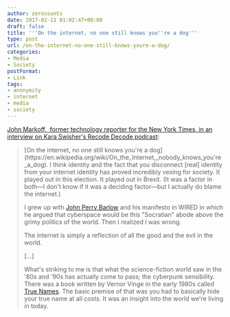 ```yaml
---
author: zerocounts
date: 2017-02-11 01:02:47+00:00
draft: false
title: '''On the internet, no one still knows you''re a dog'''
type: post
url: /on-the-internet-no-one-still-knows-youre-a-dog/
categories:
- Media
- Society
postFormat:
- Link
tags:
- anonymity
- internet
- media
- society
---
```


[John Markoff,  former technology reporter for the New York Times, in an interview on Kara Swisher's Recode Decode podcast](https://itunes.apple.com/us/podcast/we-need-robots-to-take-our/id1011668648?i=1000380842019&mt=2):


<blockquote>[On the internet, no one still knows you're a dog](https://en.wikipedia.org/wiki/On_the_Internet,_nobody_knows_you're_a_dog). I think identity and the fact that you disconnect [real] identity from your internet identity has proved incredibly vexing for society. It played out in this election. It played out in Brexit. (It was a factor in both—I don't know if it was a deciding factor—but I actually do blame the internet.)

I grew up with [John Perry Barlow](https://en.wikipedia.org/wiki/John_Perry_Barlow) and his manifesto in WIRED in which he argued that cyberspace would be this "Socratian" abode above the grimy politics of the world. Then I realized I was wrong.

The internet is simply a reflection of all the good and the evil in the world.

[...]

What's striking to me is that what the science-fiction world saw in the '80s and '90s has actually come to pass; the cyberpunk sensibility. There was a book written by Vernor Vinge in the early 1980s called [True Names](https://en.wikipedia.org/wiki/True_Names). The basic premise of that was you had to basically hide your true name at all costs. It was an insight into the world we're living in today.</blockquote>
